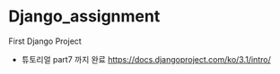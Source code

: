 # Django_assignment
First Django Project

- 튜토리얼 part7 까지 완료
 https://docs.djangoproject.com/ko/3.1/intro/ 
 
 
